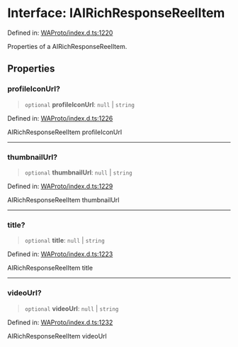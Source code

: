 # Interface: IAIRichResponseReelItem

Defined in: [WAProto/index.d.ts:1220](https://github.com/Fokusdotid/Baileys/blob/58a03b5a49cf326e1050515994499cb0bb76662f/WAProto/index.d.ts#L1220)

Properties of a AIRichResponseReelItem.

## Properties

### profileIconUrl?

> `optional` **profileIconUrl**: `null` \| `string`

Defined in: [WAProto/index.d.ts:1226](https://github.com/Fokusdotid/Baileys/blob/58a03b5a49cf326e1050515994499cb0bb76662f/WAProto/index.d.ts#L1226)

AIRichResponseReelItem profileIconUrl

***

### thumbnailUrl?

> `optional` **thumbnailUrl**: `null` \| `string`

Defined in: [WAProto/index.d.ts:1229](https://github.com/Fokusdotid/Baileys/blob/58a03b5a49cf326e1050515994499cb0bb76662f/WAProto/index.d.ts#L1229)

AIRichResponseReelItem thumbnailUrl

***

### title?

> `optional` **title**: `null` \| `string`

Defined in: [WAProto/index.d.ts:1223](https://github.com/Fokusdotid/Baileys/blob/58a03b5a49cf326e1050515994499cb0bb76662f/WAProto/index.d.ts#L1223)

AIRichResponseReelItem title

***

### videoUrl?

> `optional` **videoUrl**: `null` \| `string`

Defined in: [WAProto/index.d.ts:1232](https://github.com/Fokusdotid/Baileys/blob/58a03b5a49cf326e1050515994499cb0bb76662f/WAProto/index.d.ts#L1232)

AIRichResponseReelItem videoUrl
